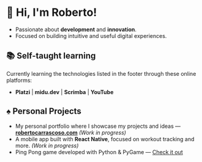 # 👋 Hi, I'm Roberto!  
* Passionate about **development** and **innovation**.
* Focused on building intuitive and useful digital experiences.  

## 📚 Self-taught learning  
Currently learning the technologies listed in the footer through these online platforms:  
* **Platzi** | **midu.dev** | **Scrimba** | **YouTube**

## ♠︎ Personal Projects  
* My personal portfolio where I showcase my projects and ideas — **[robertocarrascoso.com](https://robertocarrascoso.com)** *(Work in progress)*  
* A mobile app built with **React Native**, focused on workout tracking and more. *(Work in progress)*  
* Ping Pong game developed with Python & PyGame — [Check it out](https://github.com/robertocarrascoso/PingPong_RDI)
